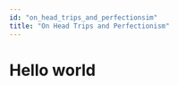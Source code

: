 ```yaml
---
id: "on_head_trips_and_perfectionsim"
title: "On Head Trips and Perfectionism"
---
```


# Hello world
